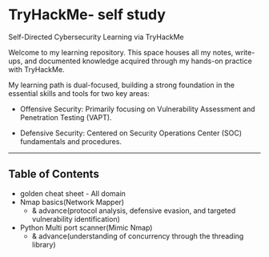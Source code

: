 # TryHackMe- self study

Self-Directed Cybersecurity Learning via TryHackMe

Welcome to my learning repository. This space houses all my notes, write-ups, and documented knowledge acquired through my hands-on practice with TryHackMe.

My learning path is dual-focused, building a strong foundation in the essential skills and tools for two key areas:

* Offensive Security: Primarily focusing on Vulnerability Assessment and Penetration Testing (VAPT).

* Defensive Security: Centered on Security Operations Center (SOC) fundamentals and procedures.

---

## Table of Contents

* golden cheat sheet - All domain 
* Nmap basics(Network Mapper)
  * & advance(protocol analysis, defensive evasion, and targeted vulnerability identification)
* Python Multi port scanner(Mimic Nmap)
  * & advance(understanding of concurrency through the threading library) 



